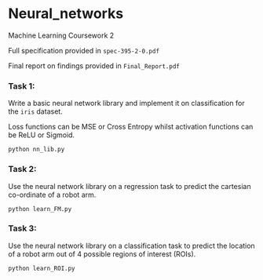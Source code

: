 # Neural_networks
Machine Learning Coursework 2

Full specification provided in ```spec-395-2-0.pdf```

Final report on findings provided in ```Final_Report.pdf```

### Task 1: 
Write a basic neural network library and implement it on classification for the ```iris``` dataset.

Loss functions can be MSE or Cross Entropy whilst activation functions can be ReLU or Sigmoid.

```python nn_lib.py```

### Task 2: 
Use the neural network library on a regression task to predict the cartesian co-ordinate of a robot arm.

```python learn_FM.py```

### Task 3: 
Use the neural network library on a classification task to predict the location of a robot arm out of 4 possible regions of interest (ROIs).

```python learn_ROI.py```
